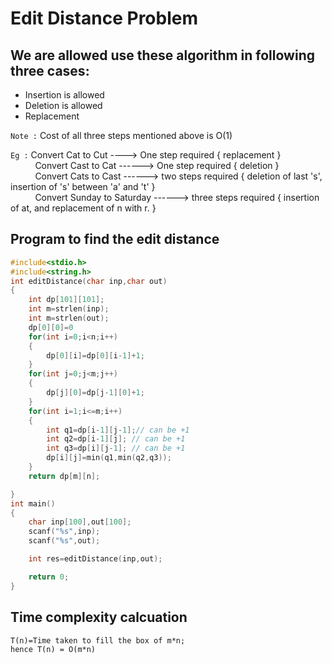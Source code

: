 # Edit Distance Problem

## We are allowed use these algorithm in following three cases:
* Insertion is allowed
* Deletion is allowed
* Replacement

``Note :`` Cost of all three steps mentioned above is O(1)

``Eg :`` Convert Cat to Cut ----> One step required { replacement }<br>
&nbsp;&nbsp;&nbsp;&nbsp;&nbsp;&nbsp;&nbsp;&nbsp;&nbsp; Convert Cast to Cat ------> One step required { deletion }<br>
&nbsp;&nbsp;&nbsp;&nbsp;&nbsp;&nbsp;&nbsp;&nbsp;&nbsp; Convert Cats to Cast ------> two steps required { deletion of last 's', insertion of 's' between 'a' and 't' }<br>
&nbsp;&nbsp;&nbsp;&nbsp;&nbsp;&nbsp;&nbsp;&nbsp;&nbsp; Convert Sunday to Saturday ------> three steps required { insertion of at, and replacement of n with r. }


## Program to find the edit distance

```C
#include<stdio.h>
#include<string.h>
int editDistance(char inp,char out)
{
    int dp[101][101];
    int m=strlen(inp);
    int m=strlen(out);
    dp[0][0]=0
    for(int i=0;i<n;i++)
    {
        dp[0][i]=dp[0][i-1]+1;
    }
    for(int j=0;j<m;j++)
    {
        dp[j][0]=dp[j-1][0]+1;
    }
    for(int i=1;i<=m;i++)
    {
        int q1=dp[i-1][j-1];// can be +1
        int q2=dp[i-1][j]; // can be +1
        int q3=dp[i][j-1]; // can be +1
        dp[i][j]=min(q1,min(q2,q3));
    }
    return dp[m][n];

}
int main()
{
    char inp[100],out[100];
    scanf("%s",inp);
    scanf("%s",out);

    int res=editDistance(inp,out);

    return 0;
}

```
## Time complexity calcuation

```
T(n)=Time taken to fill the box of m*n;
hence T(n) = O(m*n)

```
